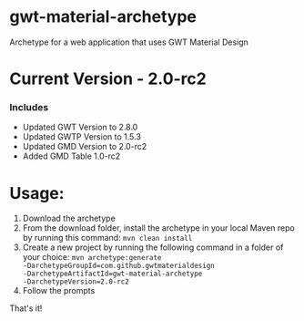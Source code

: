 # gwt-material-archetype
Archetype for a web application that uses GWT Material Design

# Current Version - 2.0-rc2
### Includes
- Updated GWT Version to 2.8.0
- Updated GWTP Version to 1.5.3
- Updated GMD Version to 2.0-rc2
- Added GMD Table 1.0-rc2

# Usage:
1. Download the archetype
2. From the download folder, install the archetype in your local Maven repo by running this command: <code>mvn clean install</code>
3. Create a new project by running the following command in a folder of your choice: <code>mvn archetype:generate -DarchetypeGroupId=com.github.gwtmaterialdesign -DarchetypeArtifactId=gwt-material-archetype -DarchetypeVersion=2.0-rc2</code>
4. Follow the prompts

That's it!
